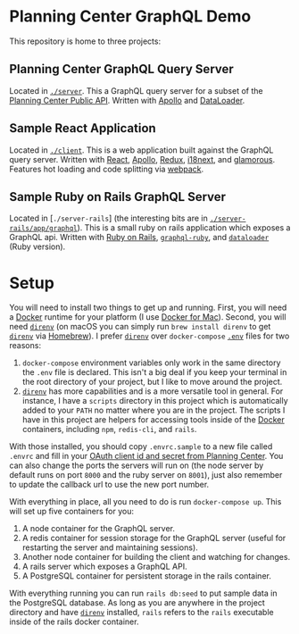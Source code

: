 # Planning Center GraphQL Demo

This repository is home to three projects:

## Planning Center GraphQL Query Server

Located in [`./server`]. This a GraphQL query server for a subset of the
[Planning Center Public API][pcapi]. Written with [Apollo] and [DataLoader].

## Sample React Application

Located in [`./client`]. This is a web application built against the GraphQL
query server. Written with [React], [Apollo], [Redux], [i18next], and
[glamorous]. Features hot loading and code splitting via [webpack].

## Sample Ruby on Rails GraphQL Server

Located in [`./server-rails`] (the interesting bits are in
[`./server-rails/app/graphql`]). This is a small ruby on rails application
which exposes a GraphQL api. Written with [Ruby on Rails], [`graphql-ruby`],
and [`dataloader`] (Ruby version).

# Setup

You will need to install two things to get up and running. First, you will need
a [Docker] runtime for your platform (I use [Docker for Mac]). Second, you will
need [`direnv`] (on macOS you can simply run `brew install direnv` to get
[`direnv`] via [Homebrew]). I prefer [`direnv`] over `docker-compose` [`.env`]
files for two reasons:

1. `docker-compose` environment variables only work in the same directory the
   `.env` file is declared. This isn't a big deal if you keep your terminal in
   the root directory of your project, but I like to move around the project.
1. [`direnv`] has more capabilities and is a more versatile tool in general.
   For instance, I have a `scripts` directory in this project which is
   automatically added to your `PATH` no matter where you are in the project.
   The scripts I have in this project are helpers for accessing tools inside of
   the [Docker] containers, including `npm`, `redis-cli`, and `rails`.

With those installed, you should copy `.envrc.sample` to a new file called
`.envrc` and fill in your [OAuth client id and secret from Planning
Center][oauth]. You can also change the ports the servers will run on (the node
server by default runs on port `8000` and the ruby server on `8001`), just also
remember to update the callback url to use the new port number.

With everything in place, all you need to do is run `docker-compose up`. This
will set up five containers for you:

1. A node container for the GraphQL server.
1. A redis container for session storage for the GraphQL server (useful for
   restarting the server and maintaining sessions).
1. Another node container for building the client and watching for changes.
1. A rails server which exposes a GraphQL API.
1. A PostgreSQL container for persistent storage in the rails container.

With everything running you can run `rails db:seed` to put sample data in the
PostgreSQL database. As long as you are anywhere in the project directory and
have [`direnv`] installed, `rails` refers to the `rails` executable inside of
the rails docker container.

[DataLoader]: https://github.com/facebook/dataloader
[Docker for Mac]: https://www.docker.com/docker-mac "Docker for Mac"
[Docker]: https://www.docker.com/ "Docker"
[Homebrew]: https://brew.sh/ "Homebrew"
[React]: https://facebook.github.io/react/ "React"
[Redux]: http://redux.js.org/ "Redux"
[Ruby on Rails]: http://rubyonrails.org/ "Ruby on Rails"
[`./client`]: ./client "client"
[`./server-rails/app/graphql`]: ./server-rails/app/graphql "./server-rails/app/graphql"
[`./server`]: ./server "server"
[`.env`]: https://docs.docker.com/compose/environment-variables/#the-env-file ".env"
[`dataloader`]: https://github.com/sheerun/dataloader "dataloader"
[`direnv`]: https://direnv.net/ "direnv"
[`graphql-ruby`]: http://graphql-ruby.org/ "graphql-ruby"
[apollo]: https://www.apollodata.com/ "Apollo"
[glamorous]: https://glamorous.rocks/ "glamorous"
[i18next]: https://www.i18next.com/ "i18next"
[oauth]: https://planningcenter.github.io/api-docs/#oauth-2.0 "OAuth"
[pcapi]: https://planningcenter.github.io/api-docs/ "Planning Center API References"
[webpack]: https://webpack.js.org/ "webpack"
